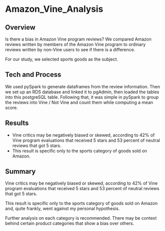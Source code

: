 # Amazon_Vine_Analysis

## Overview
Is there a bias in Amazon Vine program reviews? We compared Amazon reviews written by members of the Amazon Vine program to ordinary reviews written by non-Vine users to see if there is a difference. 

For our study, we selected sports goods as the subject. 

## Tech and Process

We used pySpark to generate dataframes from the review information. Then we set up an RDS database and linked it to pgAdmin, then loaded the tables into this postgreSQL table. Following that, it was simple in pySpark to group the reviews into Vine / Not Vine and count them while computing a mean score.

## Results

- Vine critics may be negatively biased or skewed, according to 42% of Vine program evaluations that received 5 stars and 53 percent of neutral reviews that got 5 stars. 
- This result is specific only to the sports category of goods sold on Amazon.

## Summary
Vine critics may be negatively biased or skewed, according to 42% of Vine program evaluations that received 5 stars and 53 percent of neutral reviews that got 5 stars. 

This result is specific only to the sports category of goods sold on Amazon and, quite frankly, went against my personal hypothesis.

Further analysis on each category is recommended. There may be context behind certain product categories that show a bias over others.
